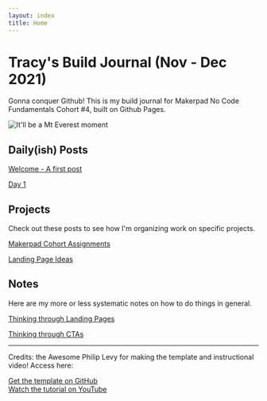 ```yaml
---
layout: index
title: Home
---
```

# Tracy's Build Journal (Nov - Dec 2021)

Gonna conquer Github! This is my build journal for Makerpad No Code Fundamentals Cohort #4, built on Github Pages.

![It'll be a Mt Everest moment](https://2.bp.blogspot.com/_ORWcXb0DpMU/Sy1aoWRJdwI/AAAAAAAAAQg/oTsOjIwEMew/s640/1608191-Conquering-Everest-0.jpeg)

## Daily(ish) Posts

[Welcome - A first post](https://tgustilo.github.io/mpnc4-maker-journal/welcome.html)

[Day 1](https://github.com/tgustilo/mpnc4-maker-journal/posts/day-1.html)


## Projects

Check out these posts to see how I'm organizing work on specific projects.

[Makerpad Cohort Assignments](https://tgustilo.github.io/mpnc4-maker-journal/projects/cohort-projects.html)

[Landing Page Ideas](https://tgustilo.github.io/mpnc4-maker-journal/projects/landing-page-ideas.html)

## Notes

Here are my more or less systematic notes on how to do things in general.

[Thinking through Landing Pages](https://tgustilo.github.io/mpnc4-maker-journal/notes/landing-pages.html)

[Thinking through CTAs](https://tgustilo.github.io/mpnc4-maker-journal/notes/ctas.html)

---

Credits: the Awesome Philip Levy for making the template and instructional video! Access here:

<div class="my-6 text-center">
<a href="https://github.com/pglevy/plain-vanilla-gh-pages" class="btn-mktg btn-large-mktg">Get the template on GitHub</a>
  <br>
<a href="https://youtu.be/jlkHEmgQhGU" class="btn-mktg btn-outline-mktg mt-3">Watch the tutorial on YouTube</a>
</div>
